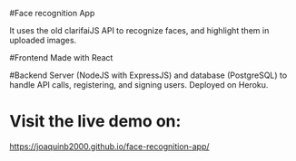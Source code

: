 #Face recognition App

It uses the old clarifaiJS API to recognize faces, and highlight them in uploaded images.

#Frontend
  Made with React

#Backend
  Server (NodeJS with ExpressJS) and database (PostgreSQL) to handle API calls, registering, and signing users.
  Deployed on Heroku.


# Visit the live demo on:
https://joaquinb2000.github.io/face-recognition-app/

